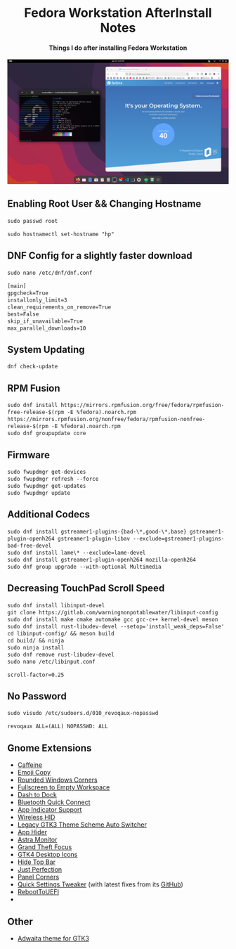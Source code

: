 <h1 align="center">Fedora Workstation AfterInstall Notes</h1>
<h4 align="center">Things I do after installing Fedora Workstation</h4>

![alt text](https://github.com/ByloTonix/fedora-workstation-afterinstall-notes/blob/main/screenshot0.png)

## Enabling Root User && Changing Hostname

```
sudo passwd root
```
```
sudo hostnamectl set-hostname "hp"
```

## DNF Config for a slightly faster download
```
sudo nano /etc/dnf/dnf.conf
``` 
```
[main]
gpgcheck=True
installonly_limit=3
clean_requirements_on_remove=True
best=False
skip_if_unavailable=True
max_parallel_downloads=10
``` 
## System Updating
```
dnf check-update
```

## RPM Fusion
```
sudo dnf install https://mirrors.rpmfusion.org/free/fedora/rpmfusion-free-release-$(rpm -E %fedora).noarch.rpm https://mirrors.rpmfusion.org/nonfree/fedora/rpmfusion-nonfree-release-$(rpm -E %fedora).noarch.rpm
sudo dnf groupupdate core
```

## Firmware
```
sudo fwupdmgr get-devices 
sudo fwupdmgr refresh --force 
sudo fwupdmgr get-updates 
sudo fwupdmgr update
```

## Additional Codecs
```
sudo dnf install gstreamer1-plugins-{bad-\*,good-\*,base} gstreamer1-plugin-openh264 gstreamer1-plugin-libav --exclude=gstreamer1-plugins-bad-free-devel
sudo dnf install lame\* --exclude=lame-devel
sudo dnf install gstreamer1-plugin-openh264 mozilla-openh264
sudo dnf group upgrade --with-optional Multimedia
```

## Decreasing TouchPad Scroll Speed
```
sudo dnf install libinput-devel
git clone https://gitlab.com/warningnonpotablewater/libinput-config
sudo dnf install make cmake automake gcc gcc-c++ kernel-devel meson
sudo dnf install rust-libudev-devel --setop='install_weak_deps=False'
cd libinput-config/ && meson build
cd build/ && ninja
sudo ninja install
sudo dnf remove rust-libudev-devel
sudo nano /etc/libinput.conf
```
```
scroll-factor=0.25
```

## No Password
```
sudo visudo /etc/sudoers.d/010_revoqaux-nopasswd
```
```
revoqaux ALL=(ALL) NOPASSWD: ALL
```
## Gnome Extensions
* [Caffeine](https://github.com/eonpatapon/gnome-shell-extension-caffeine)
* [Emoji Copy](https://github.com/felipeftn/emoji-copy)
* [Rounded Windows Corners](https://github.com/ByloTonix/fedora-workstation-afterinstall-notes/blob/main/rounded-window-corners.zip)
* [Fullscreen to Empty Workspace](https://github.com/ByloTonix/fullscreen-to-new-workspace-gnome-46)
* [Dash to Dock](https://extensions.gnome.org/extension/307/dash-to-dock/)
* [Bluetooth Quick Connect](https://extensions.gnome.org/extension/1401/bluetooth-quick-connect/)
* [App Indicator Support](https://extensions.gnome.org/extension/615/appindicator-support/)
* [Wireless HID](https://extensions.gnome.org/extension/4228/wireless-hid/)
* [Legacy GTK3 Theme Scheme Auto Switcher](https://github.com/mukul29/legacy-theme-auto-switcher-gnome-extension)
* [App Hider](https://extensions.gnome.org/extension/5895/app-hider/)
* [Astra Monitor](https://extensions.gnome.org/extension/6682/astra-monitor/)
* [Grand Theft Focus](https://extensions.gnome.org/extension/5410/grand-theft-focus/)
* [GTK4 Desktop Icons](https://extensions.gnome.org/extension/5263/gtk4-desktop-icons-ng-ding/)
* [Hide Top Bar](https://extensions.gnome.org/extension/545/hide-top-bar/)
* [Just Perfection](https://extensions.gnome.org/extension/3843/just-perfection/)
* [Panel Corners](https://extensions.gnome.org/extension/4805/panel-corners/)
* [Quick Settings Tweaker](https://extensions.gnome.org/extension/5446/quick-settings-tweaker/) (with latest fixes from its [GitHub](https://github.com/qwreey/quick-settings-tweaks))
* [RebootToUEFI](https://extensions.gnome.org/extension/5105/reboottouefi/)
* 
## Other
* [Adwaita theme for GTK3](https://github.com/lassekongo83/adw-gtk3)
